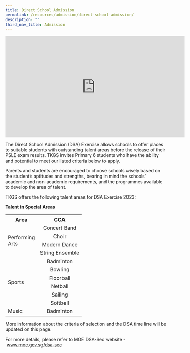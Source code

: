 ```yaml
---
title: Direct School Admission
permalink: /resources/admission/direct-school-admission/
description: ""
third_nav_title: Admission
---
```

<center><iframe width="560" height="315" src="https://www.youtube.com/embed/W9cHcH7yq50" title="YouTube video player" frameborder="0" allow="accelerometer; autoplay; clipboard-write; encrypted-media; gyroscope; picture-in-picture; web-share" allowfullscreen></iframe></center>

<p>The Direct School Admission (DSA) Exercise allows schools to offer places to suitable students with outstanding talent areas before the release of their PSLE exam results. TKGS invites Primary 6 students who have the ability and potential to meet our listed criteria below to apply.</p>
<p>Parents and students are encouraged to choose schools wisely based on the student’s aptitudes and strengths, bearing in mind the schools’ academic and non-academic requirements, and the programmes available to develop the area of talent.</p>
<p>TKGS offers the following talent areas for DSA Exercise 2023:</p>
<p><b>Talent in Special Areas</b></p>
<table>
	<tbody>
		<tr>
			<th style="text-align: center">Area</th>
			<th style="text-align: center">CCA</th>
		</tr>
		<tr>
			<td style= "vertical-align: middle;" rowspan="4">Performing <br>Arts</td>
			<td style= "text-align: center">Concert Band</td>
		</tr>
		<tr>
			<td style="text-align: center">Choir</td>
		</tr>
		<tr>
			<td style="text-align: center">Modern Dance</td>
		</tr>
		<tr>
			<td style= "text-align: center">String Ensemble</td>
		</tr>
		<tr>
			<td style="vertical-align: middle;" rowspan="6">Sports</td>
			<td style= "text-align: center">Badminton</td>
		</tr>
		<tr>
			<td style= "text-align: center">Bowling</td>
		</tr>
		<tr>
			<td style= "text-align: center">Floorball</td>
		</tr>
		<tr>
			<td style= "text-align: center">Netball</td>
		</tr>
		<tr>
			<td style= "text-align: center">Sailing</td>
		</tr>
		<tr>
			<td style= "text-align: center">Softball</td>
		</tr>
		<tr>
			<td>Music</td>
			<td style= "text-align: center">Badminton</td>
		</tr>
</tbody>
</table>
		<p>More information about the criteria of selection and the DSA time line will be updated on this page.</p>
<p>For more details, please refer to MOE DSA-Sec website&nbsp;-&nbsp;<a href="www.moe.gov.sg/dsa-sec">www.moe.gov.sg/dsa-sec</a></p>